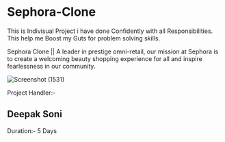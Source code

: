 # Sephora-Clone
This is Indivisual Project i have done Confidently with all Responsibilities. This help me Boost my Guts for problem solving skills.

Sephora Clone || A leader in prestige omni-retail, our mission at Sephora is to create a welcoming beauty shopping experience for all and inspire fearlessness in our community.

![Screenshot (1531)](https://user-images.githubusercontent.com/104504771/208668175-23b1d43d-71c8-4434-b3b6-cd1a7bb07913.png)

Project Handler:- <h2>Deepak Soni</h2>
Duration:- 5 Days
